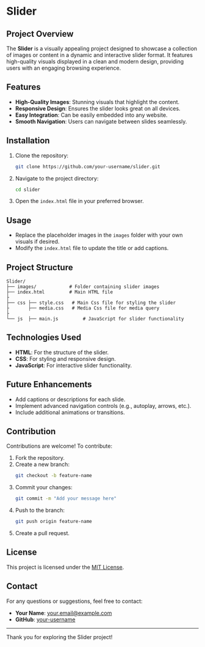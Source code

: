 # Slider

## Project Overview
The **Slider** is a visually appealing project designed to showcase a collection of images or content in a dynamic and interactive slider format. It features high-quality visuals displayed in a clean and modern design, providing users with an engaging browsing experience.

## Features
- **High-Quality Images**: Stunning visuals that highlight the content.
- **Responsive Design**: Ensures the slider looks great on all devices.
- **Easy Integration**: Can be easily embedded into any website.
- **Smooth Navigation**: Users can navigate between slides seamlessly.

## Installation
1. Clone the repository:
   ```bash
   git clone https://github.com/your-username/slider.git
   ```
2. Navigate to the project directory:
   ```bash
   cd slider
   ```
3. Open the `index.html` file in your preferred browser.

## Usage
- Replace the placeholder images in the `images` folder with your own visuals if desired.
- Modify the `index.html` file to update the title or add captions.

## Project Structure
```
Slider/
├── images/            # Folder containing slider images
├── index.html         # Main HTML file
├        
├── css ├── style.css   # Main Css file for styling the slider
├       ├── media.css   # Media Css file for media query
├ 
└── js  ├── main.js         # JavaScript for slider functionality
```

## Technologies Used
- **HTML**: For the structure of the slider.
- **CSS**: For styling and responsive design.
- **JavaScript**: For interactive slider functionality.

## Future Enhancements
- Add captions or descriptions for each slide.
- Implement advanced navigation controls (e.g., autoplay, arrows, etc.).
- Include additional animations or transitions.

## Contribution
Contributions are welcome! To contribute:
1. Fork the repository.
2. Create a new branch:
   ```bash
   git checkout -b feature-name
   ```
3. Commit your changes:
   ```bash
   git commit -m "Add your message here"
   ```
4. Push to the branch:
   ```bash
   git push origin feature-name
   ```
5. Create a pull request.

## License
This project is licensed under the [MIT License](LICENSE).

## Contact
For any questions or suggestions, feel free to contact:
- **Your Name**: your.email@example.com
- **GitHub**: [your-username](https://github.com/your-username)

---
Thank you for exploring the Slider project!

